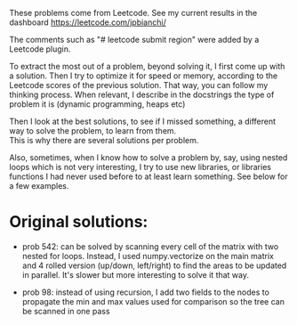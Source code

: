 These problems come from Leetcode.
See my current results in the dashboard https://leetcode.com/jpbianchi/

The comments such as "# leetcode submit region" were added by a Leetcode plugin.

To extract the most out of a problem, beyond solving it, I first come up with a solution.
Then I try to optimize it for speed or memory, according to the Leetcode scores of the previous solution.
That way, you can follow my thinking process.
When relevant, I describe in the docstrings the type of problem it is (dynamic programming, heaps etc)

Then I look at the best solutions, to see if I missed something, a different way to solve the problem, to learn from them.  
This is why there are several solutions per problem.  

Also, sometimes, when I know how to solve a problem by, say, using nested loops which is not very interesting, I try to use new libraries, or libraries functions I had never used before to at least learn something. See below for a few examples.

Original solutions:
===================

- prob 542: can be solved by scanning every cell of the matrix with two nested for loops.
Instead, I used numpy.vectorize on the main matrix and 4 rolled version (up/down, left/right) to find the areas to be updated in parallel. It's slower but more interesting to solve it that way.
 
- prob 98: instead of using recursion, I add two fields to the nodes to propagate the min and max values used for comparison so the tree can be scanned in one pass